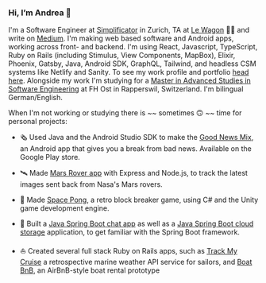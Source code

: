 ### Hi, I’m Andrea 👋

I'm a Software Engineer at [Simplificator](https://www.simplificator.com) in Zurich, TA at [Le Wagon](https://www.lewagon.com) 🙇‍♀️ and write on [Medium](https://medium.com/@_andrea). I'm making web based software and Android apps, working across front- and backend. I'm using React, Javascript, TypeScript, Ruby on Rails (including Stimulus, View Components, MapBox), Elixir, Phoenix, Gatsby, Java, Android SDK, GraphQL, Tailwind, and headless CSM systems like Netlify and Sanity. To see my work profile and portfolio [head here](https://www.simplificator.com/team/andrea). Alongside my work I'm studying for a [Master in Advanced Studies in Software Engineering](https://www.ost.ch/de/weiterbildung/weiterbildungsangebot/informatik/mas-software-engineering) at FH Ost in Rapperswil, Switzerland. I'm bilingual German/English.

When I'm not working or studying there is ~~ sometimes 🙃 ~~ time for personal projects: 

* 🗞 Used Java and the Android Studio SDK to make the [Good News Mix](https://play.google.com/store/apps/details?id=com.rollmopsgames.guardianapp2020), an Android app that gives you a break from bad news. Available on the Google Play store.

* 🛰 Made [Mars Rover app](https://github.com/pinefoambath/mars-rover-express-app) with Express and Node.js, to track the latest images sent back from Nasa's Mars rovers.

* 🚀 Made [Space Pong](https://rollmopsgames.itch.io/spacepong), a retro block breaker game, using C# and the Unity game development engine.

* 🍃 Built a [Java Spring Boot chat app](https://github.com/pinefoambath/demo) as well as a [Java Spring Boot cloud storage](https://github.com/pinefoambath/cloudstorage) application, to get familiar with the Spring Boot framework. 

* ⛵ Created several full stack Ruby on Rails apps, such as [Track My Cruise](http://www.trackmycruise.com) a retrospective marine weather API service for sailors, and [Boat BnB](https://airbnb-pinefoambath.herokuapp.com), an AirBnB-style boat rental prototype
